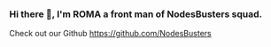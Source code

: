 ### Hi there 👋, I'm ROMA a front man of NodesBusters squad.

Check out our Github https://github.com/NodesBusters
